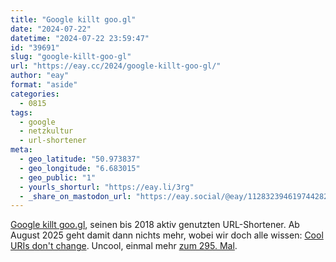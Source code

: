 ```yaml
---
title: "Google killt goo.gl"
date: "2024-07-22"
datetime: "2024-07-22 23:59:47"
id: "39691"
slug: "google-killt-goo-gl"
url: "https://eay.cc/2024/google-killt-goo-gl/"
author: "eay"
format: "aside"
categories:
  - 0815
tags:
  - google
  - netzkultur
  - url-shortener
meta:
  - geo_latitude: "50.973837"
  - geo_longitude: "6.683015"
  - geo_public: "1"
  - yourls_shorturl: "https://eay.li/3rg"
  - _share_on_mastodon_url: "https://eay.social/@eay/112832394619744282"
---
```


[Google killt goo.gl](https://developers.googleblog.com/en/google-url-shortener-links-will-no-longer-be-available/), seinen bis 2018 aktiv genutzten URL-Shortener. Ab August 2025 geht damit dann nichts mehr, wobei wir doch alle wissen: [Cool URIs don't change](https://www.w3.org/Provider/Style/URI). Uncool, einmal mehr [zum 295. Mal](https://killedbygoogle.com/).
